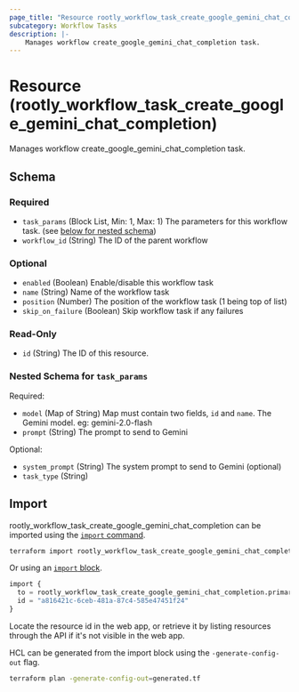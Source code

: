 ```yaml
---
page_title: "Resource rootly_workflow_task_create_google_gemini_chat_completion - terraform-provider-rootly"
subcategory: Workflow Tasks
description: |-
    Manages workflow create_google_gemini_chat_completion task.
---
```


# Resource (rootly_workflow_task_create_google_gemini_chat_completion)

Manages workflow create_google_gemini_chat_completion task.



<!-- schema generated by tfplugindocs -->
## Schema

### Required

- `task_params` (Block List, Min: 1, Max: 1) The parameters for this workflow task. (see [below for nested schema](#nestedblock--task_params))
- `workflow_id` (String) The ID of the parent workflow

### Optional

- `enabled` (Boolean) Enable/disable this workflow task
- `name` (String) Name of the workflow task
- `position` (Number) The position of the workflow task (1 being top of list)
- `skip_on_failure` (Boolean) Skip workflow task if any failures

### Read-Only

- `id` (String) The ID of this resource.

<a id="nestedblock--task_params"></a>
### Nested Schema for `task_params`

Required:

- `model` (Map of String) Map must contain two fields, `id` and `name`. The Gemini model. eg: gemini-2.0-flash
- `prompt` (String) The prompt to send to Gemini

Optional:

- `system_prompt` (String) The system prompt to send to Gemini (optional)
- `task_type` (String)

## Import

rootly_workflow_task_create_google_gemini_chat_completion can be imported using the [`import` command](https://developer.hashicorp.com/terraform/cli/commands/import).

```sh
terraform import rootly_workflow_task_create_google_gemini_chat_completion.primary a816421c-6ceb-481a-87c4-585e47451f24
```

Or using an [`import` block](https://developer.hashicorp.com/terraform/language/import).

```terraform
import {
  to = rootly_workflow_task_create_google_gemini_chat_completion.primary
  id = "a816421c-6ceb-481a-87c4-585e47451f24"
}
```

Locate the resource id in the web app, or retrieve it by listing resources through the API if it's not visible in the web app.

HCL can be generated from the import block using the `-generate-config-out` flag.

```sh
terraform plan -generate-config-out=generated.tf
```
